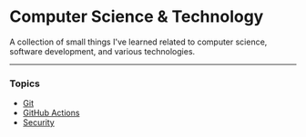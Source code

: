# Computer Science & Technology

A collection of small things I've learned related to computer science, software development, and various technologies.

---

### Topics

* [Git](./git/README.md)
* [GitHub Actions](./github-actions/README.md)
* [Security](./security/README.md)